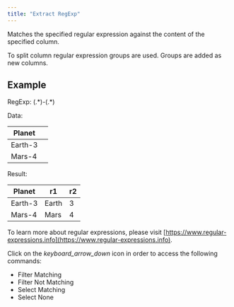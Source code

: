 ```yaml
---
title: "Extract RegExp"
---
```


Matches the specified regular expression against the content of the specified column.

To split column regular expression groups are used. Groups are added as new columns.

## Example

RegExp: (.\*)-(.\*)

Data:

| Planet  |   |
|---------|---|
| Earth-3 |   |
| Mars-4  |   |

Result:

| Planet  | r1    | r2 |
|---------|-------|----|
| Earth-3 | Earth | 3  |
| Mars-4  | Mars  | 4  |

To learn more about regular expressions, please visit
[https://www.regular-expressions.info](https://www.regular-expressions.info).

Click on the _keyboard_arrow_down_ icon in order to access the following commands:

* Filter Matching
* Filter Not Matching
* Select Matching
* Select None
